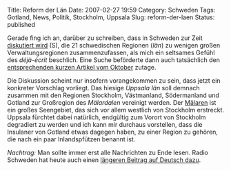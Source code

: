 Title: Reform der Län
Date: 2007-02-27 19:59
Category: Schweden
Tags: Gotland, News, Politik, Stockholm, Uppsala
Slug: reform-der-laen
Status: published

Gerade fing ich an, darüber zu schreiben, dass in Schweden zur Zeit
[diskutiert
wird](http://www.sr.se/cgi-bin/uppland/nyheter/artikel.asp?artikel=1227104)
(S), die 21 schwedischen Regionen (*län*) zu wenigen großen
Verwaltungsregionen zusammenzufassen, als mich ein seltsames Gefühl des
*déjà-écrit* beschlich. Eine Suche beförderte dann auch tatsächlich
den [entsprechenden kurzen Artikel vom
Oktober](http://www.fiket.de/2006/10/23/groessere-laen/) zutage.

Die Diskussion scheint nur insofern vorangekommen zu sein, dass jetzt
ein konkreter Vorschlag vorliegt. Das hiesige *Uppsala län* soll demnach
zusammen mit den Regionen Stockholm, Västmanland, Södermanland und
Gotland zur Großregion des *Mälardalen* vereinigt werden. Der
[Mälaren](http://de.wikipedia.org/wiki/M%C3%A4laren) ist ein großes
Seengebiet, das sich vor allem westlich von Stockholm erstreckt. Uppsala
fürchtet dabei natürlich, endgültig zum Vorort von Stockholm degradiert
zu werden und ich kann mir durchaus vorstellen, dass die Insulaner von
Gotland etwas dagegen haben, zu einer Region zu gehören, die nach ein
paar Inlandspfützen benannt ist.

*Nachtrag:* Man sollte immer erst alle Nachrichten zu Ende lesen. Radio
Schweden hat heute auch einen [längeren Beitrag auf Deutsch
dazu](http://www.sr.se/cgi-bin/International/nyhetssidor/artikel.asp?ProgramID=2108&Nyheter=&format=1&artikel=1226334).

